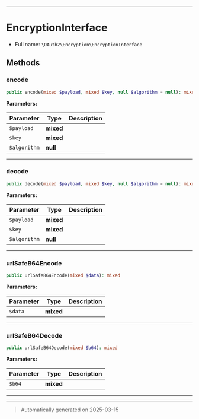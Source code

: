 ***

# EncryptionInterface





* Full name: `\OAuth2\Encryption\EncryptionInterface`



## Methods


### encode



```php
public encode(mixed $payload, mixed $key, null $algorithm = null): mixed
```








**Parameters:**

| Parameter | Type | Description |
|-----------|------|-------------|
| `$payload` | **mixed** |  |
| `$key` | **mixed** |  |
| `$algorithm` | **null** |  |





***

### decode



```php
public decode(mixed $payload, mixed $key, null $algorithm = null): mixed
```








**Parameters:**

| Parameter | Type | Description |
|-----------|------|-------------|
| `$payload` | **mixed** |  |
| `$key` | **mixed** |  |
| `$algorithm` | **null** |  |





***

### urlSafeB64Encode



```php
public urlSafeB64Encode(mixed $data): mixed
```








**Parameters:**

| Parameter | Type | Description |
|-----------|------|-------------|
| `$data` | **mixed** |  |





***

### urlSafeB64Decode



```php
public urlSafeB64Decode(mixed $b64): mixed
```








**Parameters:**

| Parameter | Type | Description |
|-----------|------|-------------|
| `$b64` | **mixed** |  |





***


***
> Automatically generated on 2025-03-15
